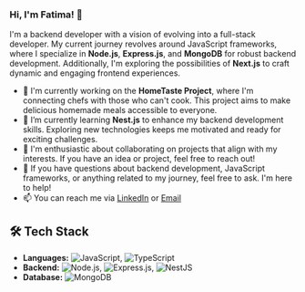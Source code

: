 ### Hi, I'm Fatima! 👋

I'm a backend developer with a vision of evolving into a full-stack developer. My current journey revolves around JavaScript frameworks, where I specialize in **Node.js**, **Express.js**, and **MongoDB** for robust backend development. Additionally, I'm exploring the possibilities of **Next.js** to craft dynamic and engaging frontend experiences.

- 🔭 I'm currently working on the **HomeTaste Project**, where I'm connecting chefs with those who can't cook. This project aims to make delicious homemade meals accessible to everyone.
- 🌱 I’m currently learning **Nest.js** to enhance my backend development skills. Exploring new technologies keeps me motivated and ready for exciting challenges.
- 👯 I'm enthusiastic about collaborating on projects that align with my interests. If you have an idea or project, feel free to reach out!
- 💬 If you have questions about backend development, JavaScript frameworks, or anything related to my journey, feel free to ask. I'm here to help!
- 📫 You can reach me via [LinkedIn](https://www.linkedin.com/in/fatima-ali-558b061b1/) or [Email](ffatima.ali200@gmail.com)

## 🛠️ Tech Stack

- **Languages:** ![JavaScript](https://img.shields.io/badge/-JavaScript-F7DF1E?style=flat&logo=javascript&logoColor=white), ![TypeScript](https://img.shields.io/badge/-TypeScript-3178C6?style=flat&logo=typescript&logoColor=white)
- **Backend:** ![Node.js](https://img.shields.io/badge/-Node.js-339933?style=flat&logo=node.js&logoColor=white), ![Express.js](https://img.shields.io/badge/-Express.js-000000?style=flat&logo=express&logoColor=white), ![NestJS](https://img.shields.io/badge/-NestJS-E0234E?style=flat&logo=nestjs&logoColor=white)
- **Database:** ![MongoDB](https://img.shields.io/badge/-MongoDB-47A248?style=flat&logo=mongodb&logoColor=white)


